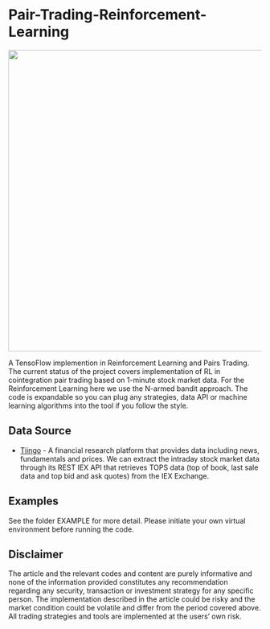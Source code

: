 # Pair-Trading-Reinforcement-Learning

<p align="center">
  <img width="600" src="Structure.PNG">
</p>
<p align="justify">

A TensoFlow implemention in Reinforcement Learning and Pairs Trading. The current status of the project covers implementation of RL in cointegration pair trading based on 1-minute stock market data. For the Reinforcement Learning here we use the N-armed bandit approach. The code is expandable so you can plug any strategies, data API or machine learning algorithms into the tool if you follow the style.

## Data Source
* [Tiingo](https://www.tiingo.com/) - A financial research platform that provides data including news, fundamentals and prices. We can extract the intraday stock market data through its REST IEX API that retrieves TOPS data (top of book, last sale data and top bid and ask quotes) from the IEX Exchange.

## Examples
See the folder EXAMPLE for more detail. Please initiate your own virtual environment before running the code.

## Disclaimer
The article and the relevant codes and content are purely informative and none of the information provided constitutes any recommendation regarding any security, transaction or investment strategy for any specific person. The implementation described in the article could be risky and the market condition could be volatile and differ from the period covered above. All trading strategies and tools are implemented at the users’ own risk.
